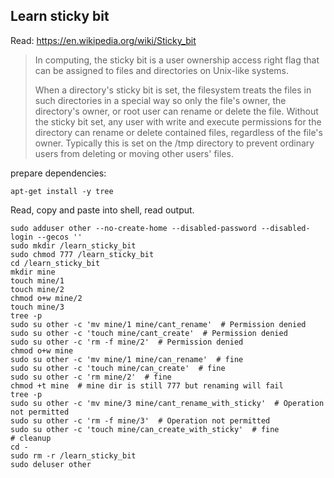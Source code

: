 ## Learn sticky bit 

Read: https://en.wikipedia.org/wiki/Sticky_bit

> In computing, the sticky bit is a user ownership access right flag that can be assigned to files and directories on Unix-like systems.
> 
> When a directory's sticky bit is set, the filesystem treats the files in such directories in a special way so only the file's owner, the directory's owner, or root user can rename or delete the file. Without the sticky bit set, any user with write and execute permissions for the directory can rename or delete contained files, regardless of the file's owner. Typically this is set on the /tmp directory to prevent ordinary users from deleting or moving other users' files.

prepare dependencies:

    apt-get install -y tree

Read, copy and paste into shell, read output.

    sudo adduser other --no-create-home --disabled-password --disabled-login --gecos ''
    sudo mkdir /learn_sticky_bit
    sudo chmod 777 /learn_sticky_bit
    cd /learn_sticky_bit
    mkdir mine
    touch mine/1
    touch mine/2
    chmod o+w mine/2
    touch mine/3
    tree -p
    sudo su other -c 'mv mine/1 mine/cant_rename'  # Permission denied
    sudo su other -c 'touch mine/cant_create'  # Permission denied
    sudo su other -c 'rm -f mine/2'  # Permission denied
    chmod o+w mine
    sudo su other -c 'mv mine/1 mine/can_rename'  # fine
    sudo su other -c 'touch mine/can_create'  # fine
    sudo su other -c 'rm mine/2'  # fine
    chmod +t mine  # mine dir is still 777 but renaming will fail
    tree -p
    sudo su other -c 'mv mine/3 mine/cant_rename_with_sticky'  # Operation not permitted
    sudo su other -c 'rm -f mine/3'  # Operation not permitted
    sudo su other -c 'touch mine/can_create_with_sticky'  # fine
    # cleanup
    cd -
    sudo rm -r /learn_sticky_bit
    sudo deluser other
